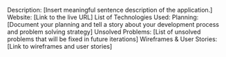 Description: [Insert meaningful sentence description of the application.]
Website: [Link to the live URL]
List of Technologies Used:
Planning: [Document your planning and tell a story about your
development process and problem solving strategy]
Unsolved Problems: [List of unsolved problems that will be fixed in
future iterations]
Wireframes & User Stories: [Link to wireframes and user stories]
